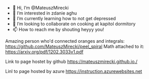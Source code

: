 - 👋 Hi, I’m @MateuszMirecki
- 👀 I’m interested in zdanie aghu
- 🌱 I’m currently learning how to not get depressed
- 💞️ I’m looking to collaborate on cooking at kapitol dormitory
- 📫 How to reach me by shouting heyyy you!

<!---
MateuszMirecki/MateuszMirecki is a ✨ special ✨ repository because its `README.md` (this file) appears on your GitHub profile.
You can click the Preview link to take a look at your changes.
--->

Amazing person who'd connected oranges and integrals: https://github.com/MateuszMirecki/peel_spiral
Math attached to it: https://arxiv.org/pdf/1202.3033v1.pdf

Link to page hostet by github https://mateuszmirecki.github.io./

Linl to page hosted by azure https://instruction.azurewebsites.net
